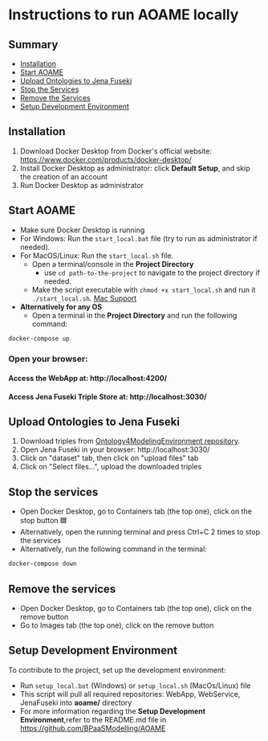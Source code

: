 # Instructions to run AOAME locally

## Summary
- [Installation](#installation)
- [Start AOAME](#start-aoame)
- [Upload Ontologies to Jena Fuseki](#upload-ontologies-to-jena-fuseki)
- [Stop the Services](#stop-the-services)
- [Remove the Services](#remove-the-services)
- [Setup Development Environment](#setup-development-environment)

## Installation
1. Download Docker Desktop from Docker's official website: https://www.docker.com/products/docker-desktop/
2. Install Docker Desktop as administrator: click **Default Setup**, and skip the creation of an account
3. Run Docker Desktop as administrator

## Start AOAME
- Make sure Docker Desktop is running
- For Windows: Run the `start_local.bat` file (try to run as administrator if needed).
- For MacOS/Linux: Run the `start_local.sh` file.
  - Open a terminal/console in the **Project Directory**
    - use `cd path-to-the-project` to navigate to the project directory if needed.
  - Make the script executable with `chmod +x start_local.sh` and run it `./start_local.sh`. [Mac Support](https://support.apple.com/en-vn/guide/terminal/apdd100908f-06b3-4e63-8a87-32e71241bab4/mac) 
- **Alternatively for any OS**
  - Open a terminal in the **Project Directory** and run the following command:
```bash 
docker-compose up
```
### Open your browser:
#### Access the WebApp at: http://localhost:4200/
#### Access Jena Fuseki Triple Store at: http://localhost:3030/ 

## Upload Ontologies to Jena Fuseki
1. Download triples from [Ontology4ModelingEnvironment repository](https://github.com/BPaaSModelling/Ontology4ModelingEnvironment).
2. Open Jena Fuseki in your browser: http://localhost:3030/
3. Click on "dataset" tab, then click on "upload files" tab
4. Click on "Select files...", upload the downloaded triples


## Stop the services
- Open Docker Desktop, go to Containers tab (the top one), click on the stop button 🟦
- Alternatively, open the running terminal and press Ctrl+C 2 times to stop the services
- Alternatively, run the following command in the terminal:
```bash
docker-compose down
```
## Remove the services
- Open Docker Desktop, go to Containers tab (the top one), click on the remove button
- Go to Images tab (the top one), click on the remove button

## Setup Development Environment
To contribute to the project, set up the development environment:
- Run `setup_local.bat` (Windows) or `setup_local.sh` (MacOs/Linux) file
- This script will pull all required repositories: WebApp, WebService, JenaFuseki into **aoame/** directory
- For more information regarding the **Setup Development Environment**,refer to the README.md file in https://github.com/BPaaSModelling/AOAME
